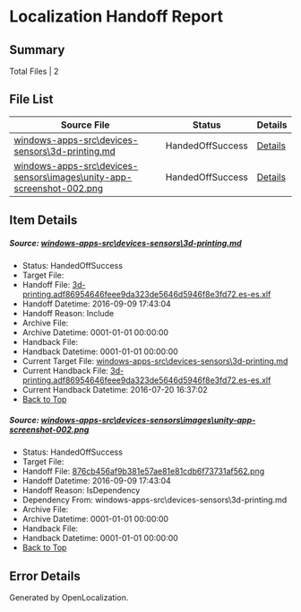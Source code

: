 # <a name='report-top'></a> Localization Handoff Report

## Summary
 Total Files | 2

## File List
 Source File | Status | Details 
 ----------- | ------ | ------- 
 [windows-apps-src\devices-sensors\3d-printing.md](https://github.com/Microsoft/windows-apps/blob/78c2cb14097fbf232534f9f6bcd4d042bee9fc58/windows-apps-src/devices-sensors/3d-printing.md) | HandedOffSuccess | [Details](#4963e05ec9b020b6bf60ab19c1231a9dcfd508f33326)
 [windows-apps-src\devices-sensors\images\unity-app-screenshot-002.png](https://github.com/Microsoft/windows-apps/blob/bbc4f84d1aab1406687bc0459113069a751150ce/windows-apps-src/devices-sensors/images/unity-app-screenshot-002.png) | HandedOffSuccess | [Details](#876cb456af9b381e57ae81e81cdb6f73731af5623392)

## Item Details
##### <a name='4963e05ec9b020b6bf60ab19c1231a9dcfd508f33326'></a> Source: [windows-apps-src\devices-sensors\3d-printing.md](https://github.com/Microsoft/windows-apps/blob/78c2cb14097fbf232534f9f6bcd4d042bee9fc58/windows-apps-src/devices-sensors/3d-printing.md)
* Status: HandedOffSuccess
* Target File: 
* Handoff File: [3d-printing.adf86954646feee9da323de5646d5946f8e3fd72.es-es.xlf](https://github.com/Microsoft/WDG.handoff/blob/a5715b3cbfa59b12a526b9714c7e096843906405/ol-handoff/Microsoft/windows-apps.es-es/master/3d-printing.adf86954646feee9da323de5646d5946f8e3fd72.es-es.xlf)
* Handoff Datetime: 2016-09-09 17:43:04
* Handoff Reason: Include
* Archive File: 
* Archive Datetime: 0001-01-01 00:00:00
* Handback File: 
* Handback Datetime: 0001-01-01 00:00:00
* Current Target File: [windows-apps-src\devices-sensors\3d-printing.md](https://github.com/Microsoft/windows-apps.es-es/blob/ae25724f2c2f0d2747098f5df2f0d64c8f04d5a1/windows-apps-src/devices-sensors/3d-printing.md)
* Current Handback File: [3d-printing.adf86954646feee9da323de5646d5946f8e3fd72.es-es.xlf](https://github.com/Microsoft/WDG.handback/blob/9646d4157c932fa06798caec79eed2dd516cb04b/ol-handback/Microsoft/windows-apps.es-es/master/3d-printing.adf86954646feee9da323de5646d5946f8e3fd72.es-es.xlf)
* Current Handback Datetime: 2016-07-20 16:37:02
* [Back to Top](#report-top)

##### <a name='876cb456af9b381e57ae81e81cdb6f73731af5623392'></a> Source: [windows-apps-src\devices-sensors\images\unity-app-screenshot-002.png](https://github.com/Microsoft/windows-apps/blob/bbc4f84d1aab1406687bc0459113069a751150ce/windows-apps-src/devices-sensors/images/unity-app-screenshot-002.png)
* Status: HandedOffSuccess
* Target File: 
* Handoff File: [876cb456af9b381e57ae81e81cdb6f73731af562.png](https://github.com/Microsoft/WDG.handoff/blob/a5715b3cbfa59b12a526b9714c7e096843906405/ol-handoff/Microsoft/windows-apps.es-es/master/876cb456af9b381e57ae81e81cdb6f73731af562.png)
* Handoff Datetime: 2016-09-09 17:43:04
* Handoff Reason: IsDependency
* Dependency From: windows-apps-src\devices-sensors\3d-printing.md
* Archive File: 
* Archive Datetime: 0001-01-01 00:00:00
* Handback File: 
* Handback Datetime: 0001-01-01 00:00:00
* [Back to Top](#report-top)


## Error Details

Generated by OpenLocalization.
